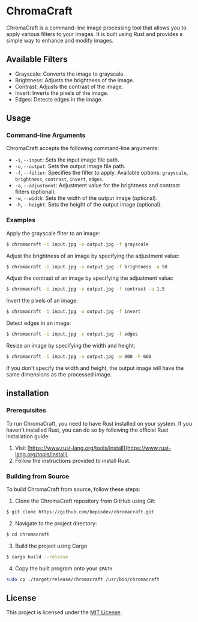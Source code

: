 # ChromaCraft

ChromaCraft is a command-line image processing tool that allows you to apply various filters to your images. It is built using Rust and provides a simple way to enhance and modify images.

## Available Filters

- Grayscale: Converts the image to grayscale.
- Brightness: Adjusts the brightness of the image.
- Contrast: Adjusts the contrast of the image.
- Invert: Inverts the pixels of the image.
- Edges: Detects edges in the image.

## Usage

### Command-line Arguments

ChromaCraft accepts the following command-line arguments:

- `-i`, `--input`: Sets the input image file path.
- `-o`, `--output`: Sets the output image file path.
- `-f`, `--filter`: Specifies the filter to apply. Available options: `grayscale`, `brightness`, `contrast`, `invert`, `edges`.
- `-a`, `--adjustment`: Adjustment value for the brightness and contrast filters (optional).
- `-w`, `--width`: Sets the width of the output image (optional).
- `-h`, `--height`: Sets the height of the output image (optional).

### Examples

Apply the grayscale filter to an image:

```bash
$ chromacraft -i input.jpg -o output.jpg -f grayscale
```

Adjust the brightness of an image by specifying the adjustment value:

```bash
$ chromacraft -i input.jpg -o output.jpg -f brightness -a 50
```

Adjust the contrast of an image by specifying the adjustment value:

```bash
$ chromacraft -i input.jpg -o output.jpg -f contrast -a 1.5
```

Invert the pixels of an image:

```bash
$ chromacraft -i input.jpg -o output.jpg -f invert
```

Detect edges in an image:

```bash
$ chromacraft -i input.jpg -o output.jpg -f edges
```

Resize an image by specifying the width and height:

```bash
$ chromacraft -i input.jpg -o output.jpg -w 800 -h 600
```

If you don't specify the width and height, the output image will have the same dimensions as the processed image.

## installation

### Prerequisites

To run ChromaCraft, you need to have Rust installed on your system. If you haven't installed Rust, you can do so by following the official Rust installation guide:

1. Visit [https://www.rust-lang.org/tools/install](https://www.rust-lang.org/tools/install).
2. Follow the instructions provided to install Rust.

### Building from Source

To build ChromaCraft from source, follow these steps:

1. Clone the ChromaCraft repository from GitHub using Git:

```bash
$ git clone https://github.com/bepisdev/chromacraft.git
```

2. Navigate to the project directory:
```bash
$ cd chromacraft
```

3. Build the project using Cargo

 ``` bash
 $ cargo build --release
 ```

4. Copy the built program onto your `$PATH`

``` bash
sudo cp ./target/release/chromacraft /usr/bin/chromacraft
```

 

## License

This project is licensed under the [MIT License](LICENSE).
